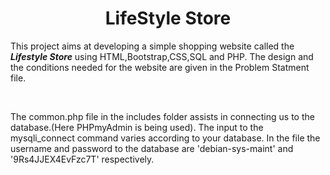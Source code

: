 <h1 align="center">LifeStyle Store</h1>

<p>This project aims at developing a simple shopping website called the <b><i>Lifestyle Store</i></b> using HTML,Bootstrap,CSS,SQL and PHP. The design and the conditions needed for the website are given in the Problem Statment file.</p></br>
<p>The common.php file in the includes folder assists in connecting us to the database.(Here PHPmyAdmin is being used). The input to the mysqli_connect command varies according to your database. In the file the username and password to the database are 'debian-sys-maint' and '9Rs4JJEX4EvFzc7T' respectively.</p>
